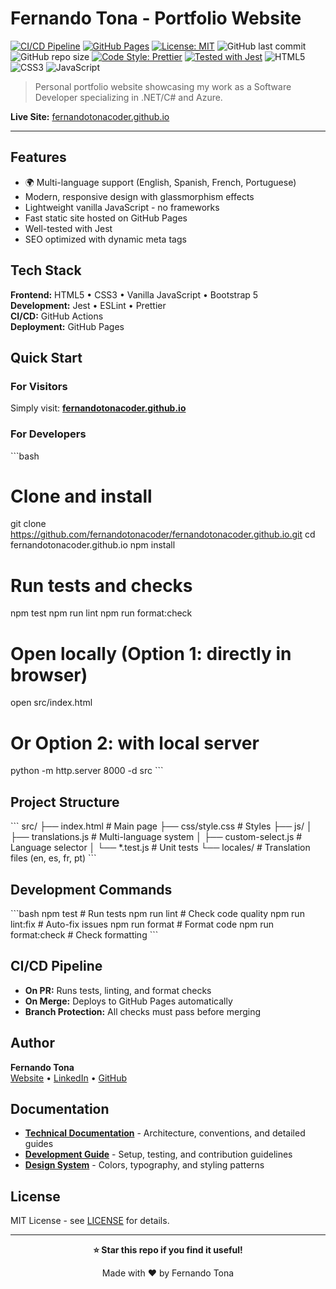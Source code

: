 # Fernando Tona - Portfolio Website

[![CI/CD Pipeline](https://github.com/fernandotonacoder/fernandotonacoder.github.io/actions/workflows/ci-cd.yml/badge.svg)](https://github.com/fernandotonacoder/fernandotonacoder.github.io/actions/workflows/ci-cd.yml)
[![GitHub Pages](https://img.shields.io/badge/GitHub%20Pages-deployed-success?logo=github)](https://fernandotonacoder.github.io)
[![License: MIT](https://img.shields.io/badge/License-MIT-yellow.svg)](https://opensource.org/licenses/MIT)
![GitHub last commit](https://img.shields.io/github/last-commit/fernandotonacoder/fernandotonacoder.github.io)
![GitHub repo size](https://img.shields.io/github/repo-size/fernandotonacoder/fernandotonacoder.github.io)
[![Code Style: Prettier](https://img.shields.io/badge/code_style-prettier-ff69b4.svg)](https://github.com/prettier/prettier)
[![Tested with Jest](https://img.shields.io/badge/tested_with-jest-99424f.svg?logo=jest)](https://github.com/facebook/jest)
![HTML5](https://img.shields.io/badge/HTML5-E34F26?logo=html5&logoColor=white)
![CSS3](https://img.shields.io/badge/CSS3-1572B6?logo=css3&logoColor=white)
![JavaScript](https://img.shields.io/badge/JavaScript-F7DF1E?logo=javascript&logoColor=black)

> Personal portfolio website showcasing my work as a Software Developer specializing in .NET/C# and Azure.

**Live Site:** [fernandotonacoder.github.io](https://fernandotonacoder.github.io)

---

## Features

- 🌍 Multi-language support (English, Spanish, French, Portuguese)
- Modern, responsive design with glassmorphism effects
- Lightweight vanilla JavaScript - no frameworks
- Fast static site hosted on GitHub Pages
- Well-tested with Jest
- SEO optimized with dynamic meta tags

## Tech Stack

**Frontend:** HTML5 • CSS3 • Vanilla JavaScript • Bootstrap 5  
**Development:** Jest • ESLint • Prettier  
**CI/CD:** GitHub Actions  
**Deployment:** GitHub Pages

## Quick Start

### For Visitors
Simply visit: **[fernandotonacoder.github.io](https://fernandotonacoder.github.io)**

### For Developers
\`\`\`bash
# Clone and install
git clone https://github.com/fernandotonacoder/fernandotonacoder.github.io.git
cd fernandotonacoder.github.io
npm install

# Run tests and checks
npm test
npm run lint
npm run format:check

# Open locally (Option 1: directly in browser)
open src/index.html

# Or Option 2: with local server
python -m http.server 8000 -d src
\`\`\`

## Project Structure

\`\`\`
src/
├── index.html           # Main page
├── css/style.css        # Styles
├── js/
│   ├── translations.js  # Multi-language system
│   ├── custom-select.js # Language selector
│   └── *.test.js        # Unit tests
└── locales/             # Translation files (en, es, fr, pt)
\`\`\`

## Development Commands

\`\`\`bash
npm test              # Run tests
npm run lint          # Check code quality
npm run lint:fix      # Auto-fix issues
npm run format        # Format code
npm run format:check  # Check formatting
\`\`\`

## CI/CD Pipeline

- **On PR:** Runs tests, linting, and format checks
- **On Merge:** Deploys to GitHub Pages automatically
- **Branch Protection:** All checks must pass before merging

## Author

**Fernando Tona**  
[Website](https://fernandotonacoder.github.io) • [LinkedIn](https://www.linkedin.com/in/fernandotona/) • [GitHub](https://github.com/fernandotonacoder)

## Documentation

- **[Technical Documentation](docs/project-instructions.md)** - Architecture, conventions, and detailed guides
- **[Development Guide](docs/development.md)** - Setup, testing, and contribution guidelines
- **[Design System](docs/design.md)** - Colors, typography, and styling patterns

## License

MIT License - see [LICENSE](LICENSE) for details.

---

<div align="center">

**⭐ Star this repo if you find it useful!**

Made with ❤️ by Fernando Tona

</div>
